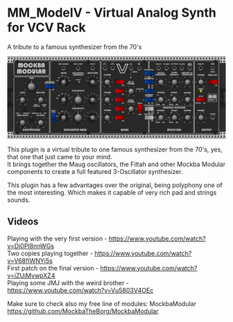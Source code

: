 # MM_ModelV - Virtual Analog Synth for VCV Rack
A tribute to a famous synthesizer from the 70's

![Alt text](./screenshot.png)

This plugin is a virtual tribute to one famous synthesizer from the 70's, yes, that one that just came to your mind.<br>
It brings together the Maug oscillators, the Filtah and other Mockba Modular components to create a full featured 3-Oscillator synthesizer.

This plugin has a few advantages over the original, being polyphony one of the most interesting. Which makes it capable of very rich pad and strings sounds.

## Videos
Playing with the very first version - https://www.youtube.com/watch?v=Dj0PI8nnWGs<br>
Two copies playing together - https://www.youtube.com/watch?v=V68fIWNYj5s<br>
First patch on the final version - https://www.youtube.com/watch?v=iZUiMvwpXZ4<br>
Playing some JMJ with the weird brother - https://www.youtube.com/watch?v=Vu5803V4OEc

Make sure to check also my free line of modules: MockbaModular
https://github.com/MockbaTheBorg/MockbaModular
